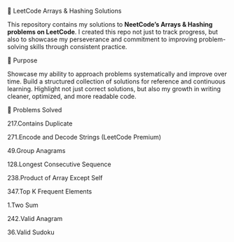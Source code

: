 🚀 LeetCode Arrays & Hashing Solutions

This repository contains my solutions to **NeetCode’s Arrays & Hashing problems on LeetCode**.
I created this repo not just to track progress, but also to showcase my perseverance and commitment to improving problem-solving skills through consistent practice.

🎯 Purpose

Showcase my ability to approach problems systematically and improve over time.
Build a structured collection of solutions for reference and continuous learning.
Highlight not just correct solutions, but also my growth in writing cleaner, optimized, and more readable code.

🧩 Problems Solved
  
  217.Contains Duplicate
  
  271.Encode and Decode Strings (LeetCode Premium)
  
  49.Group Anagrams
  
  128.Longest Consecutive Sequence
  
  238.Product of Array Except Self
  
  347.Top K Frequent Elements
  
  1.Two Sum
  
  242.Valid Anagram
  
  36.Valid Sudoku
